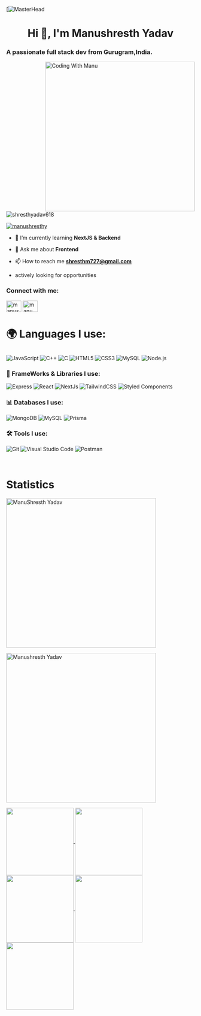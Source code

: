 [![MasterHead](https://www.pramukhdigital.com/wp-content/uploads/2018/07/New-PNC-Animated-Banners.gif)
<h1 align="center">Hi 👋, I'm Manushresth Yadav </h1>
<h3 align="left">A passionate full stack dev from Gurugram,India.</h3>
<img align="right" alt="Coding With Manu" width="400" src="https://cdn.dribbble.com/users/2131993/screenshots/4948736/thoughtworks-gif_dribbble.gif">
<p align="left"> <img src="https://komarev.com/ghpvc/?username=shresthyadav618&label=Profile%20views&color=0e75b6&style=flat" alt="shresthyadav618" /> </p>

<p align="left"> <a href="https://twitter.com/manushresthy" target="blank"><img src="https://img.shields.io/twitter/follow/manushresthy?logo=twitter&style=for-the-badge" alt="manushresthy" /></a> </p>

- 🌱 I’m currently learning **NextJS & Backend**

- 💬 Ask me about **Frontend**

- 📫 How to reach me **shresthm727@gmail.com**
- actively looking for opportunities
<h3 align="left">Connect with me:</h3>
<p align="left">
<a href="https://twitter.com/manushresthy" target="blank"><img align="center" src="https://raw.githubusercontent.com/rahuldkjain/github-profile-readme-generator/master/src/images/icons/Social/twitter.svg" alt="manushresthy" height="30" width="40" /></a>
<a href="https://linkedin.com/in/manu yadav" target="blank"><img align="center" src="https://raw.githubusercontent.com/rahuldkjain/github-profile-readme-generator/master/src/images/icons/Social/linked-in-alt.svg" alt="manu yadav" height="30" width="40" /></a>
</p>



<h1>

🌍 Languages I use:

</h1>

<p >
 
![JavaScript](https://img.shields.io/badge/JavaScript-F7DF1E?style=for-the-badge&logo=javascript&logoColor=black)
![C++](https://img.shields.io/badge/C%2B%2B-00599C?style=for-the-badge&logo=c%2B%2B&logoColor=white)
![C](https://img.shields.io/badge/C-00599C?style=for-the-badge&logo=c&logoColor=white)
![HTML5](https://img.shields.io/badge/HTML5-E34F26?style=for-the-badge&logo=html5&logoColor=white)
![CSS3](https://img.shields.io/badge/CSS3-1572B6?style=for-the-badge&logo=css3&logoColor=white)
![MySQL](https://img.shields.io/badge/MySQL-00000F?style=for-the-badge&logo=mysql&logoColor=white)
![Node.js](https://img.shields.io/badge/Node.js-43853D?style=for-the-badge&logo=node.js&logoColor=white)

 
<h3>

🦾 FrameWorks & Libraries I use:

</h3>
 
<p>
 

![Express](https://img.shields.io/badge/Express.js-white?style=for-the-badge&logo=express&logoColor=black)
![React](https://img.shields.io/badge/React-20232A?style=for-the-badge&logo=react&logoColor=61DAFB)
![NextJs](https://img.shields.io/badge/Next.js-blue?style=for-the-badge&logo=next.js&logoColor=black)
![TailwindCSS](https://img.shields.io/badge/tailwindcss-%2338B2AC.svg?style=for-the-badge&logo=tailwind-css&logoColor=white)
![Styled Components](https://img.shields.io/badge/styled--components-DB7093?style=for-the-badge&logo=styled-components&logoColor=white)

</p>

<h3>

📊 Databases I use:

</h3>
<p>
 
![MongoDB](https://img.shields.io/badge/MongoDB-4EA94B?style=for-the-badge&logo=mongodb&logoColor=white)
![MySQL](https://img.shields.io/badge/mysql-%2300f.svg?style=for-the-badge&logo=mysql&logoColor=white)
![Prisma](https://img.shields.io/badge/Prisma.js-pink?style=for-the-badge&logo=prisma&logoColor=blue)

</p>

<h3>

🛠️ Tools I use:

</h3>

![Git](https://img.shields.io/badge/-git-F1502F?style=for-the-badge&logo=git&logoColor=white)
![Visual Studio Code](https://img.shields.io/badge/Visual_Studio_Code-0078D4?style=for-the-badge&logo=visual%20studio%20code&logoColor=white)
![Postman](https://img.shields.io/badge/Postman-E95420?style=for-the-badge&logo=Postman&logoColor=white)


</p>
</br>


<h1>Statistics</h1>
<p align="left"><img  src="https://github-readme-streak-stats.herokuapp.com/?user=shresthyadav618&theme=radical" alt="ManuShresth Yadav" width="400" /></p>
<p align="left"> <img  src="https://github-readme-stats.vercel.app/api?username=shresthyadav618&show_icons=true&locale=en&theme=radical" alt="Manushresth Yadav" width="400" /></p> 
<div align="left">
<a href="https://github.com/shresthyadav618">
<img align="center" src="http://github-profile-summary-cards.vercel.app/api/cards/stats?username=shresthyadav618&theme=2077" height="180em" />
<img align="center" src="http://github-profile-summary-cards.vercel.app/api/cards/most-commit-language?username=shresthyadav618&theme=2077" height="180em" />
<img align="center" src="http://github-profile-summary-cards.vercel.app/api/cards/repos-per-language?username=shresthyadav618&theme=2077" height="180em" />
<img align="center" src="http://github-profile-summary-cards.vercel.app/api/cards/productive-time?username=shresthyadav618&theme=2077" height="180em" />
<img align="center" src="http://github-profile-summary-cards.vercel.app/api/cards/profile-details?username=shresthyadav618&theme=2077" height="180em" />
</div>




